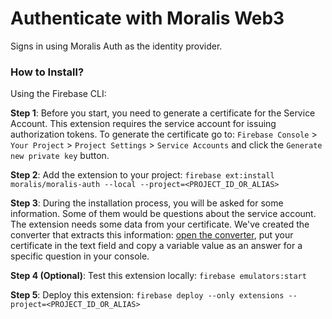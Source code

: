 # Authenticate with Moralis Web3

Signs in using Moralis Auth as the identity provider. 

### How to Install?

Using the Firebase CLI:

**Step 1**: Before you start, you need to generate a certificate for the Service Account. This extension requires the service account for issuing authorization tokens. To generate the certificate go to: `Firebase Console` > `Your Project` > `Project Settings` > `Service Accounts` and click the `Generate new private key` button.

**Step 2**: Add the extension to your project: `firebase ext:install moralis/moralis-auth --local --project=<PROJECT_ID_OR_ALIAS>`

**Step 3**: During the installation process, you will be asked for some information. Some of them would be questions about the service account. The extension needs some data from your certificate. We've created the converter that extracts this information: [open the converter](https://moralisweb3.github.io/firebase-extensions/service-account-converter/), put your certificate in the text field and copy a variable value as an answer for a specific question in your console.

**Step 4 (Optional)**: Test this extension locally: `firebase emulators:start`

**Step 5**: Deploy this extension: `firebase deploy --only extensions --project=<PROJECT_ID_OR_ALIAS>`
